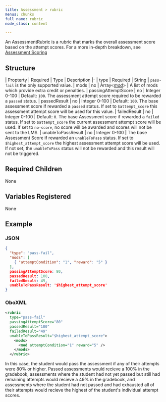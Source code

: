 ```yaml
---
title: Assessment > rubric
menus: chunks
full_name: rubric
node_class: content

---
```

An AssessmentRubric is a rubric that marks the overall assessment score based on the attempt scores. For a more in-depth breakdown, see [Assessment Scoring](../../authors/assessment_scoring.html)

## Structure


| Propterty | Required | Type | Description
|-
| type | Required | String | `pass-fail` is the only supported value.
| mods | no | Array\<*[mod](mod.html)*> | A list of mods which provide extra credit or penalties.
| passingAttemptScore | no | Integer 0-100 | Default: `100`. The assessment attempt score required to be rewarded a `passed` status.
| passedResult | no | Integer 0-100 | Default: `100`. The base assessment score if rewarded a `passed` status. If set to `$attempt_score` this assessment attempt score will be used for this value.
| failedResult | no | Integer 0-100 | Default: `0`. The base Assessment score if rewarded a `failed` status. If set to `$attempt_score` the current assessment attempt score will be used.  If set to `no-score`, no score will be awarded and scores will not be sent to the LMS.
| unableToPassResult | no | Integer 0-100 | The base Assessment Score if rewarded an `unableToPass` status. If set to `$highest_attempt_score` the highest assessment attempt score will be used. If not set, the `unableToPass` status will not be rewarded and this result will not be triggered.

## Required Children

None

## Variables Registered

None

## Example

### JSON

```json
{
  "type": "pass-fail",
  "mods": [
    { "attemptCondition": "1", "reward": "5" }
  ],
  passingAttemptScore: 80,
  passedResult: 100,
  failedResult: 49,
  unableToPassResult: '$highest_attempt_score'
}
```

### OboXML

```xml
<rubric
  type="pass-fail"
  passingAttemptScore="80"
  passedResult="100"
  failedResult="49"
  unableToPassResult="$highest_attempt_score">
    <mods>
      <mod attemptCondition="1" reward="5" />
    </mods>
  </rubric>
```

In this case, the student would pass the assessment if any of their attempts were 80% or higher.  Passed assessments would recieve a 100% in the gradebook, assessments where the student had not yet passed but still had remaining attempts would recieve a 49% in the gradebook, and assessments where the student had not passed and had exhausted all of their attempts would recieve the highest of the student's individual attempt scores.
